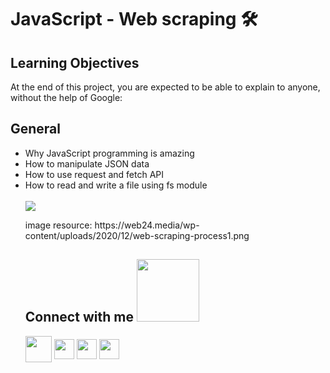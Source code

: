 <h1>JavaScript - Web scraping 🛠</h1>
<h2>Learning Objectives</h2>
<p>At the end of this project, you are expected to be able to explain to anyone, without the help of Google:</p>
<h2>General</h2>
<ul>
<li>Why JavaScript programming is amazing</li>
<li>How to manipulate JSON data</li>
<li>How to use request and fetch API</li>
<li>How to read and write a file using fs module</li>
<br/>

<img src = "https://web24.media/wp-content/uploads/2020/12/web-scraping-process1.png" height = auto max-width = 100%>
<p>image resource: https://web24.media/wp-content/uploads/2020/12/web-scraping-process1.png</p>

<h2> Connect with me <img src='https://raw.githubusercontent.com/ShahriarShafin/ShahriarShafin/main/Assets/handshake.gif' width="100px"> </h2>
<a href="mailto:LauSCaicedo@gmail.com"><img src="https://i.pinimg.com/originals/84/7c/08/847c083cc09040091439e3c05d1fedde.png" width="42px" align = 'center'></a>
<a href = 'https://www.linkedin.com/in/lauscaicedo/'> <img width = '32px' align= 'center' src="https://raw.githubusercontent.com/rahulbanerjee26/githubAboutMeGenerator/main/icons/linked-in-alt.svg"/></a>
<a href = 'https://www.twitter.com/@LauSCaicedo'> <img width = '32px' align= 'center' src="https://raw.githubusercontent.com/rahulbanerjee26/githubAboutMeGenerator/main/icons/twitter.svg"/></a>
<a href = 'https://www.github.com/LauSCaicedo'> <img width = '32px' align= 'center' src="https://raw.githubusercontent.com/rahulbanerjee26/githubAboutMeGenerator/main/icons/github.svg"/></a>
